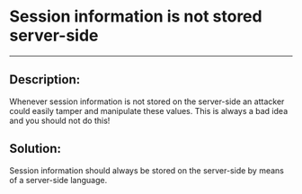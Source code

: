 # Session information is not stored server-side
-------

## Description:

Whenever session information is not stored on the server-side an attacker could easily tamper
and manipulate these values. This is always a bad idea and you should not do this!

## Solution:

Session information should always be stored  on the server-side by means of a server-side language.
